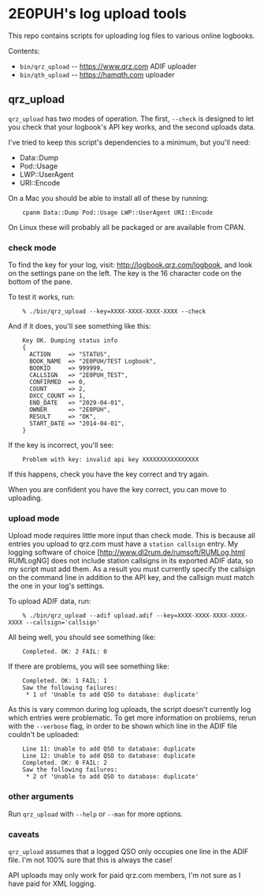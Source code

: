 # 2E0PUH's log upload tools

This repo contains scripts for uploading log files to various online logbooks.

Contents:

* `bin/qrz_upload` -- https://www.qrz.com ADIF uploader
* `bin/qth_upload` -- https://hamqth.com uploader

## qrz_upload

`qrz_upload` has two modes of operation. The first, `--check` is designed to
let you check that your logbook's API key works, and the second uploads data.

I've tried to keep this script's dependencies to a minimum, but you'll need:

* Data::Dump
* Pod::Usage
* LWP::UserAgent
* URI::Encode

On a Mac you should be able to install all of these by running:

        cpanm Data::Dump Pod::Usage LWP::UserAgent URI::Encode

On Linux these will probably all be packaged or are available from CPAN.

### check mode

To find the key for your log, visit: http://logbook.qrz.com/logbook, and look
on the settings pane on the left. The key is the 16 character code on the
bottom of the pane.

To test it works, run:

        % ./bin/qrz_upload --key=XXXX-XXXX-XXXX-XXXX --check

And if it does, you'll see something like this:

        Key OK. Dumping status info
        {
          ACTION     => "STATUS",
          BOOK_NAME  => "2E0PUH/TEST Logbook",
          BOOKID     => 999999,
          CALLSIGN   => "2E0PUH_TEST",
          CONFIRMED  => 0,
          COUNT      => 2,
          DXCC_COUNT => 1,
          END_DATE   => "2029-04-01",
          OWNER      => "2E0PUH",
          RESULT     => "OK",
          START_DATE => "2014-04-01",
        }

If the key is incorrect, you'll see:

        Problem with key: invalid api key XXXXXXXXXXXXXXXX

If this happens, check you have the key correct and try again.

When you are confident you have the key correct, you can move to uploading.

### upload mode

Upload mode requires little more input than check mode. This is because all
entries you upload to qrz.com must have a `station callsign` entry. 
My logging software of choice [http://www.dl2rum.de/rumsoft/RUMLog.html RUMLogNG] 
does not include station callsigns in its exported ADIF data, so my
script must add them. As a result you must currently specify the callsign on
the command line in addition to the API key, and the callsign must match the
one in your log's settings.

To upload ADIF data, run:

        % ./bin/qrz_upload --adif upload.adif --key=XXXX-XXXX-XXXX-XXXX-XXXX --callsign='callsign'

All being well, you should see something like:

        Completed. OK: 2 FAIL: 0

If there are problems, you will see something like:

        Completed. OK: 1 FAIL: 1
        Saw the following failures:
         * 1 of 'Unable to add QSO to database: duplicate'

As this is vary common during log uploads, the script doesn't currently log
which entries were problematic. To get more information on problems, rerun with
the `--verbose` flag, in order to be shown which line in the ADIF file couldn't
be uploaded:

        Line 11: Unable to add QSO to database: duplicate
        Line 12: Unable to add QSO to database: duplicate
        Completed. OK: 0 FAIL: 2
        Saw the following failures:
         * 2 of 'Unable to add QSO to database: duplicate'

### other arguments

Run `qrz_upload` with `--help` or `--man` for more options.

### caveats

`qrz_upload` assumes that a logged QSO only occupies one line in the ADIF file.
I'm not 100% sure that this is always the case!

API uploads may only work for paid qrz.com members, I'm not sure as I have paid
for XML logging.
